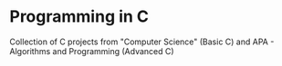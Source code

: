# Programming in C

Collection of C projects from "Computer Science" (Basic C) and APA - Algorithms and Programming (Advanced C)

